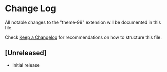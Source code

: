 # Change Log

All notable changes to the "theme-99" extension will be documented in this file.

Check [Keep a Changelog](http://keepachangelog.com/) for recommendations on how to structure this file.

## [Unreleased]

- Initial release
